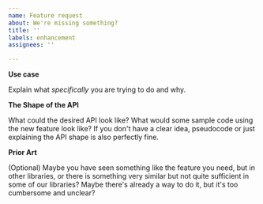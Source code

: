 ```yaml
---
name: Feature request
about: We're missing something?
title: ''
labels: enhancement
assignees: ''

---
```


<!--
**Double-check**

* Maybe this feature is already here?
  - Did you check the latest version of the library?
  - Maybe it's in a form you didn't expect? Consider asking on [Discussions](https://github.com/kryptokrona/kryptokrona-kotlin-sdk/discussions). The community will likely come up with some code that solves your need, and faster than it would take us to answer the issue!
* Do you actually *need* this feature? Maybe restructuring your code would neatly eliminate the problem the feature would be solving.
* Is the specific library in the Kryptokrona Kotlin SDK the best place for this feature? Maybe it would be better suited for some third-party library?
-->

**Use case**

Explain what *specifically* you are trying to do and why.

**The Shape of the API**

What could the desired API look like? What would some sample code using the new feature look like? If you don't have a clear idea, pseudocode or just explaining the API shape is also perfectly fine.

**Prior Art**

(Optional) Maybe you have seen something like the feature you need, but in other libraries, or there is something very similar but not quite sufficient in some of our libraries? Maybe there's already a way to do it, but it's too cumbersome and unclear?
